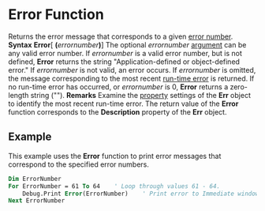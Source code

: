 
# Error Function



Returns the error message that corresponds to a given  [error number](b8bdf64f-5920-1ae9-16d0-b26d09524a30.md).
 **Syntax**
 **Error**[ **(**_errornumber_**)**]
The optional  _errornumber_ [argument](b8bdf64f-5920-1ae9-16d0-b26d09524a30.md) can be any valid error number. If _errornumber_ is a valid error number, but is not defined, **Error** returns the string "Application-defined or object-defined error." If _errornumber_ is not valid, an error occurs. If _errornumber_ is omitted, the message corresponding to the most recent [run-time error](b8bdf64f-5920-1ae9-16d0-b26d09524a30.md) is returned. If no run-time error has occurred, or _errornumber_ is 0, **Error** returns a zero-length string ("").
 **Remarks**
Examine the  [property](b8bdf64f-5920-1ae9-16d0-b26d09524a30.md) settings of the **Err** object to identify the most recent run-time error. The return value of the **Error** function corresponds to the **Description** property of the **Err** object.

## Example

This example uses the  **Error** function to print error messages that correspond to the specified error numbers.


```vb
Dim ErrorNumber
For ErrorNumber = 61 To 64    ' Loop through values 61 - 64.
    Debug.Print Error(ErrorNumber)    ' Print error to Immediate window.
Next ErrorNumber


```

